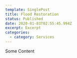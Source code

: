 ```yaml
---
template: SinglePost
title: Flood Restoration
status: Published
date: 2020-01-03T02:55:45.994Z
excerpt: Excerpt
categories:
  - category: Services
---
```

Some Content
